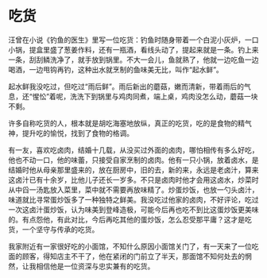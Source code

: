 # 吃货

汪曾在小说《钓鱼的医生》里写一位吃货：钓鱼时随身带着一个白泥小灰炉，一口小锅，提盒里盛了葱姜作料，还有一瓶酒，看线头动了，提起来就是一条。钓上来一条，刮刮鳞洗净了，就手放到锅里。不大一会儿，鱼就熟了，他就一边吃鱼一边喝酒，一边甩钩再钓，这种出水就烹制的鱼味美无比，叫作“起水鲜”。 

起水鲜我没吃过，但吃过“雨后鲜”。雨后新出的蘑菇，嫩而清新，带着雨后的气息，还“惺忪”着呢，洗洗下到锅里与鸡肉同煮，端上桌，鸡肉没怎么动，蘑菇一块不剩。 

许多自称吃货的人，根本就是胡吃海塞地放纵，真正的吃货，吃的是食物的精气神，提升吃的愉悦，找到了食物的格调。 

有一友，喜欢吃卤肉，结婚十几载，从没买过外面的卤肉，哪怕相传有多么好吃，他也不动一口，他的味蕾，只接受自家烹制的卤肉。他有一只小锅，放着卤水，是结婚时他从母亲那里盛来的，放在厨房中，旧的去，新的来，永远是老卤汁，算来这卤汁已有十余岁，比他儿子还长一岁多。不只是卤肉时他才会用这卤水，炒菜时从中舀一汤匙放入菜里，菜中就不需要再放味精了。炒蛋炒饭，也放一勺头卤汁，味道就比寻常蛋炒饭多了一种独特之鲜美。我没吃过他家的卤肉，不好评论，吃过一次这卤汁蛋炒饭，认为味美到登峰造极，可能今后再也吃不到比这蛋炒饭更美味的。有点怨他，有此对比，今后再吃其他的蛋炒饭，怎么忍受那平庸？这才是吃货，一个坚守与传承的吃货。 

我家附近有一家很好吃的小面馆，不知什么原因小面馆关门了，有一天来了一位吃面的顾客，得知店主不干了，他在紧闭的门前立了半天，那面馆不知何处去的惘然，让我相信他是一位资深与忠实兼有的吃货。